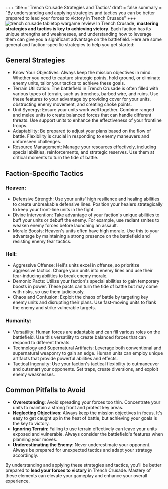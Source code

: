 +++
title = 'Trench Crusade Strategies and Tactics'
draft = false
summary = "By understanding and applying strategies and tactics you can be better prepared to lead your forces to victory in Trench Crusade"
+++
![trench crusade tabletop wargame review](/images/trench-crusade-wargame.webp)
In Trench Crusade, **mastering strategies and tactics is key to achieving victory**. Each faction has its unique strengths and weaknesses, and understanding how to leverage them can give you a significant advantage on the battlefield. Here are some general and faction-specific strategies to help you get started: 

## General Strategies 
- Know Your Objectives: Always keep the mission objectives in mind. Whether you need to capture strategic points, hold ground, or eliminate enemy units, tailor your tactics to achieve these goals. 
- Terrain Utilization: The battlefield in Trench Crusade is often filled with various types of terrain, such as trenches, barbed wire, and ruins. Use these features to your advantage by providing cover for your units, obstructing enemy movement, and creating choke points. 
- Unit Synergy: Ensure your units work well together. Combine ranged and melee units to create balanced forces that can handle different threats. Use support units to enhance the effectiveness of your frontline troops. 
- Adaptability: Be prepared to adjust your plans based on the flow of battle. Flexibility is crucial in responding to enemy maneuvers and unforeseen challenges. 
- Resource Management: Manage your resources effectively, including special abilities, reinforcements, and strategic reserves. Use them at critical moments to turn the tide of battle. 

## Faction-Specific Tactics 
### Heaven: 
- Defensive Strength: Use your units' high resilience and healing abilities to create unbreakable defensive lines. Position your healers strategically to keep your front-line units in the fight. 
- Divine Intervention: Take advantage of your faction's unique abilities to buff your units or debuff the enemy. For example, use radiant smites to weaken enemy forces before launching an assault. 
- Morale Boosts: Heaven's units often have high morale. Use this to your advantage by maintaining a strong presence on the battlefield and resisting enemy fear tactics. 

### Hell: 
- Aggressive Offense: Hell's units excel in offense, so prioritize aggressive tactics. Charge your units into enemy lines and use their fear-inducing abilities to break enemy morale. 
- Demonic Pacts: Utilize your faction's special abilities to gain temporary boosts in power. These pacts can turn the tide of battle but may come with risks, so use them judiciously. 
- Chaos and Confusion: Exploit the chaos of battle by targeting key enemy units and disrupting their plans. Use fast-moving units to flank the enemy and strike vulnerable targets. 

### Humanity: 
- Versatility: Human forces are adaptable and can fill various roles on the battlefield. Use this versatility to create balanced forces that can respond to different threats. 
- Technology and Supernatural Artifacts: Leverage both conventional and supernatural weaponry to gain an edge. Human units can employ unique artifacts that provide powerful abilities and effects. 
- Tactical Ingenuity: Use your faction's tactical flexibility to outmaneuver and outsmart your opponents. Set traps, create diversions, and exploit enemy weaknesses. 

## Common Pitfalls to Avoid 
- **Overextending**: Avoid spreading your forces too thin. Concentrate your units to maintain a strong front and protect key areas. 
- **Neglecting Objectives**: Always keep the mission objectives in focus. It's easy to get caught up in the heat of battle, but achieving your goals is the key to victory. 
- **Ignoring Terrain**: Failing to use terrain effectively can leave your units exposed and vulnerable. Always consider the battlefield's features when planning your moves. 
- **Underestimating the Enemy**: Never underestimate your opponent. Always be prepared for unexpected tactics and adapt your strategy accordingly. 

By understanding and applying these strategies and tactics, you'll be better prepared to **lead your forces to victory** in Trench Crusade. Mastery of these elements can elevate your gameplay and enhance your overall experience. 
